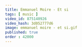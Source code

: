 ```yaml
---
title: Emmanuel Moire - Et si
tags: [ music ]
video_id: 875140926
video_hash: 3d052777d6
image: emmanuel moire - et si.gif
published: true
order : 42000
---
```

